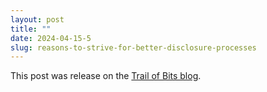 ```yaml
---
layout: post
title: ""
date: 2024-04-15-5
slug: reasons-to-strive-for-better-disclosure-processes
---
```


This post was release on the [Trail of Bits blog](https://blog.trailofbits.com/2024/04/15/5-reasons-to-strive-for-better-disclosure-processes/).
